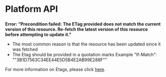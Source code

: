 # Platform API

### **Error: “Precondition failed: The ETag provided does not match the current version of this resource. Re-fetch the latest version of this resource before attempting to update it."**

* The most common reason is that the resource has been updated since it was fetched
* The Etag should be provided in a quotation marks Example "If-Match": "\"3B1D7563C34EE44E5D5B4E2AB99E288F\""

For more information on Etags, please click [here](https://foundations-documentation.reapit.cloud/api/api-documentation#optimistic-concurrency).

